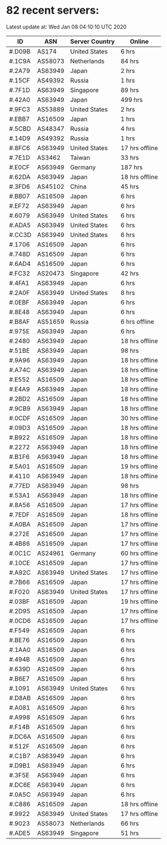 # 82 recent servers:

Latest update at: Wed Jan 08 04:10:10 UTC 2020

| ID | ASN | Server Country | Online |
| -- | --- | -------------- | ------ |
| #.D09B | AS174 | United States | 6 hrs |
| #.1C9A | AS58073 | Netherlands | 84 hrs |
| #.2A79 | AS63949 | Japan | 2 hrs |
| #.15CF | AS49392 | Russia | 1 hrs |
| #.7F1D | AS63949 | Singapore | 89 hrs |
| #.42A0 | AS63949 | Japan | 499 hrs |
| #.9FC3 | AS53889 | United States | 2 hrs |
| #.EBB7 | AS16509 | Japan | 1 hrs |
| #.5CBD | AS48347 | Russia | 4 hrs |
| #.14D9 | AS49392 | Russia | 1 hrs |
| #.8FC6 | AS63949 | United States | 17 hrs offline |
| #.7E1D | AS3462 | Taiwan | 33 hrs |
| #.E0CF | AS63949 | Germany | 187 hrs |
| #.62DA | AS63949 | Japan | 18 hrs offline |
| #.3FD6 | AS45102 | China | 45 hrs |
| #.BB07 | AS16509 | Japan | 6 hrs |
| #.EF72 | AS63949 | Japan | 6 hrs |
| #.6079 | AS63949 | United States | 6 hrs |
| #.ADA5 | AS63949 | United States | 6 hrs |
| #.CC3D | AS63949 | United States | 6 hrs |
| #.1706 | AS16509 | Japan | 6 hrs |
| #.748D | AS16509 | Japan | 6 hrs |
| #.6AD4 | AS16509 | Japan | 6 hrs |
| #.FC32 | AS20473 | Singapore | 42 hrs |
| #.4FA1 | AS63949 | Japan | 6 hrs |
| #.2A0F | AS63949 | United States | 8 hrs |
| #.0EBF | AS63949 | Japan | 6 hrs |
| #.8E48 | AS63949 | Japan | 6 hrs |
| #.B8AF | AS51659 | Russia | 6 hrs offline |
| #.975E | AS63949 | Japan | 6 hrs |
| #.2480 | AS63949 | Japan | 18 hrs offline |
| #.51BE | AS63949 | Japan | 98 hrs |
| #.9A96 | AS63949 | Japan | 18 hrs offline |
| #.A74C | AS63949 | Japan | 18 hrs offline |
| #.E552 | AS16509 | Japan | 18 hrs offline |
| #.E4A9 | AS63949 | Japan | 18 hrs offline |
| #.2BD2 | AS16509 | Japan | 18 hrs offline |
| #.9CB9 | AS63949 | Japan | 18 hrs offline |
| #.0CDF | AS16509 | Japan | 30 hrs offline |
| #.09D3 | AS16509 | Japan | 18 hrs offline |
| #.B922 | AS16509 | Japan | 18 hrs offline |
| #.2272 | AS63949 | Japan | 18 hrs offline |
| #.B1F6 | AS63949 | Japan | 18 hrs offline |
| #.5A01 | AS16509 | Japan | 19 hrs offline |
| #.4110 | AS63949 | Japan | 18 hrs offline |
| #.77ED | AS63949 | Japan | 98 hrs |
| #.53A1 | AS63949 | Japan | 18 hrs offline |
| #.8A56 | AS16509 | Japan | 17 hrs offline |
| #.7EDF | AS16509 | Japan | 18 hrs offline |
| #.A0BA | AS16509 | Japan | 17 hrs offline |
| #.272E | AS16509 | Japan | 17 hrs offline |
| #.4B86 | AS16509 | Japan | 17 hrs offline |
| #.0C1C | AS24961 | Germany | 60 hrs offline |
| #.10CE | AS16509 | Japan | 17 hrs offline |
| #.A92C | AS63949 | United States | 17 hrs offline |
| #.7B66 | AS16509 | Japan | 17 hrs offline |
| #.F020 | AS63949 | United States | 17 hrs offline |
| #.03BF | AS16509 | Japan | 19 hrs offline |
| #.2D95 | AS16509 | Japan | 17 hrs offline |
| #.0CD6 | AS16509 | Japan | 17 hrs offline |
| #.F549 | AS16509 | Japan | 6 hrs |
| #.BE76 | AS16509 | Japan | 6 hrs |
| #.1AA0 | AS16509 | Japan | 6 hrs |
| #.494B | AS16509 | Japan | 6 hrs |
| #.639D | AS16509 | Japan | 6 hrs |
| #.B6E7 | AS16509 | Japan | 6 hrs |
| #.1091 | AS63949 | United States | 6 hrs |
| #.D8AB | AS16509 | Japan | 6 hrs |
| #.A081 | AS16509 | Japan | 6 hrs |
| #.A998 | AS16509 | Japan | 6 hrs |
| #.F14B | AS16509 | Japan | 6 hrs |
| #.DC6A | AS16509 | Japan | 6 hrs |
| #.512F | AS16509 | Japan | 6 hrs |
| #.C1B7 | AS63949 | Japan | 6 hrs |
| #.D9B1 | AS63949 | Japan | 6 hrs |
| #.3F5E | AS63949 | Japan | 6 hrs |
| #.DC6E | AS63949 | Japan | 6 hrs |
| #.0A5C | AS63949 | Japan | 6 hrs |
| #.C886 | AS16509 | Japan | 18 hrs offline |
| #.9922 | AS63949 | United States | 17 hrs offline |
| #.9023 | AS58073 | Netherlands | 66 hrs |
| #.ADE5 | AS63949 | Singapore | 51 hrs |

